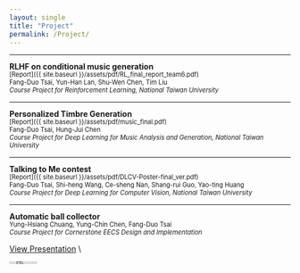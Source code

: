 ```yaml
---
layout: single
title: "Project"
permalink: /Project/
---
```

---
<span style="font-size: 1.0em; font-weight: bold; line-height: 1.0;">RLHF on conditional music generation
</span> \
<span style="font-size: 0.8em;">
[Report]({{ site.baseurl }}/assets/pdf/RL_final_report_team6.pdf)
</span> \
<span style="font-size: 0.8em;">
Fang-Duo Tsai, Yun-Han Lan, Shu-Wen Chen, Tim Liu 
</span> \
<span style="font-size: 0.8em; font-style: italic;">
Course Project for Reinforcement Learning, National Taiwan University
</span> 

---

<span style="font-size: 1.0em; font-weight: bold; line-height: 1.0;">Personalized Timbre Generation
</span> \
<span style="font-size: 0.8em;">
[Report]({{ site.baseurl }}/assets/pdf/music_final.pdf)
</span> \
<span style="font-size: 0.8em;">
Fang-Duo Tsai, Hung-Jui Chen
</span> \
<span style="font-size: 0.8em; font-style: italic;">
Course Project for Deep Learning for Music Analysis and Generation, National Taiwan University
</span> 

---

<span style="font-size: 1.0em; font-weight: bold; line-height: 1.0;">Talking to Me contest
</span> \
<span style="font-size: 0.8em;">
[Report]({{ site.baseurl }}/assets/pdf/DLCV-Poster-final_ver.pdf)
</span> \
<span style="font-size: 0.8em;">
Fang-Duo Tsai, Shi-heng Wang, Ce-sheng Nan, Shang-rui Guo, Yao-ting Huang
</span> \
<span style="font-size: 0.8em; font-style: italic;">
Course Project for Deep Learning for Computer Vision, National Taiwan University
</span> 

---

<span style="font-size: 1.0em; font-weight: bold; line-height: 1.0;">Automatic ball collector
</span> \
<span style="font-size: 0.8em;">
Yung-Hsiang Chuang, Yung-Chin Chen, Fang-Duo Tsai
</span> \
<span style="font-size: 0.8em; font-style: italic;">
Course Project for Cornerstone EECS Design and Implementation
</span> \
<span style="font-size: 0.8em;">
<!-- Google Slides Presentation -->
[View Presentation](https://docs.google.com/presentation/d/1XSOm29KOJRqs1FofFNtJ3JlwRnmdqBmTM3Gp5RpPIKo/edit?usp=sharing)
</span> \
<!-- YouTube Video -->
<iframe width="10%" height="5" src="https://www.youtube.com/embed/E3fbKzJhypY" frameborder="0" allow="accelerometer; autoplay; clipboard-write; encrypted-media; gyroscope; picture-in-picture" allowfullscreen></iframe>

